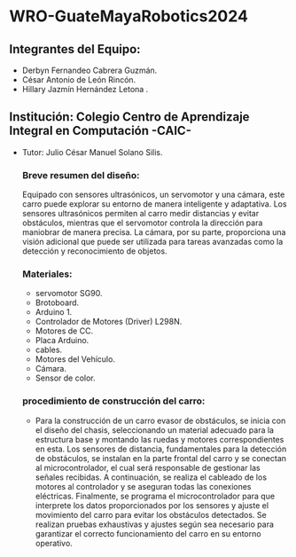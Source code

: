 # WRO-GuateMayaRobotics2024
## Integrantes del Equipo:
- Derbyn Fernandeo Cabrera Guzmán. <br/>
- César Antonio de León Rincón.<br/>
- Hillary Jazmín Hernández Letona .<br/>
## Institución: Colegio Centro de Aprendizaje Integral en Computación -CAIC- 
- Tutor: Julio César Manuel Solano Silis.
  ### Breve resumen del diseño:
  Equipado con sensores ultrasónicos, un servomotor y una cámara, este carro puede explorar su entorno de manera inteligente y adaptativa. Los sensores ultrasónicos permiten al carro medir distancias y evitar obstáculos, mientras que el servomotor controla la dirección para maniobrar de manera precisa. La cámara, por su parte, proporciona una visión adicional que puede ser utilizada para tareas avanzadas como la detección y reconocimiento de objetos.
  ### Materiales:
  - servomotor SG90. <br/>
  - Brotoboard. <br/>
  - Arduino 1. <br/>
  - Controlador de Motores (Driver) L298N. <br/>
  - Motores de CC. <br/>
  - Placa Arduino. <br/>
  - cables. <br/>
  - Motores del Vehículo. <br/>
  - Cámara. <br/>
  - Sensor de color. <br/>
  ### procedimiento de construcción del carro:
  - Para la construcción de un carro evasor de obstáculos, se inicia con el diseño del chasis, seleccionando un material adecuado para la estructura base y montando las ruedas y motores correspondientes en esta. Los sensores de distancia, fundamentales para la detección de obstáculos, se instalan en la parte frontal del carro y se conectan al microcontrolador, el cual será responsable de gestionar las señales recibidas. A continuación, se realiza el cableado de los motores al controlador y se aseguran todas las conexiones eléctricas. Finalmente, se programa el microcontrolador para que interprete los datos proporcionados por los sensores y ajuste el movimiento del carro para evitar los obstáculos detectados. Se realizan pruebas exhaustivas y ajustes según sea necesario para garantizar el correcto funcionamiento del carro en su entorno operativo.
